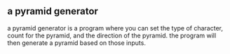 ## a pyramid generator

a pyramid generator is a program where you can set the type of character, count for the pyramid, and the direction of the pyramid. the program will then generate a pyramid based on those inputs.

